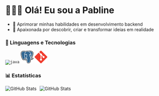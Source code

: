 # 👩🏽‍💻 Olá! Eu sou a Pabline 

- 🌱 Aprimorar minhas habilidades em desenvolvimento backend
- 🚀 Apaixonada por descobrir, criar e transformar ideias em realidade

### 🤖 Linguagens e Tecnologias

<code><img height="40" alt="java" src="https://cdn.jsdelivr.net/gh/devicons/devicon/icons/java/java-original.svg"></code>
<code><img height="40" alt="postgresql" src="https://raw.githubusercontent.com/github/explore/main/topics/postgresql/postgresql.png"></code>
<code><img height="40" alt="git" src="https://raw.githubusercontent.com/github/explore/main/topics/git/git.png"></code>

### 📊 Estatísticas

<p>
  <img 
    align="left" 
    alt="GitHub Stats" 
    height="200" 
    style="padding-right: 10px;" 
    src="https://github-readme-stats.vercel.app/api?username=PablineSantos&show_icons=true&theme=tokyonight&include_all_commits=true&locale=pt-br" 
  />

<img 
      align="left" 
      alt="GitHub Stats" 
      height="200" 
      src="https://github-readme-stats.vercel.app/api/top-langs/?username=PablineSantos&theme=tokyonight&layout=compact&custom_title=Tecnologias&langs_count=9" 
  />

</p>
